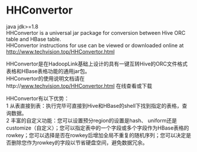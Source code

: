 # HHConvertor  
java jdk>=1.8  
HHConvertor is a universal jar package for conversion between Hive ORC table and  HBase table.  
HHConvertor instructions for use can be viewed or downloaded online at http://www.techvision.top/HHConvertor.html  
  
HHConvertor是在HadoopLink基础上设计的具有一键互转Hive的ORC文件格式表格和HBase表格功能的通用jar包。  
HHConvertor的使用说明文档请在http://www.techvision.top/HHConvertor.html 在线查看或下载  
  
HHConvertor有以下优势：  
1  从表直接到表：执行完毕可直接到Hive和HBase的shell下找到指定的表格，查询数据。  
2  丰富的自定义功能：您可以设置预分region的设置是hash、
uniform还是customize（自定义）；您可以指定表中的一个字段或多个字段作为HBase表格的rowkey；您可以选择是否在rowkey后增加全局不重复的随机序列；您可以决定是否删除您作为rowkey的字段以节省硬盘空间，避免数据冗余。

